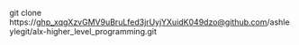 git clone https://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@github.com/ashleylegit/alx-higher_level_programming.git
